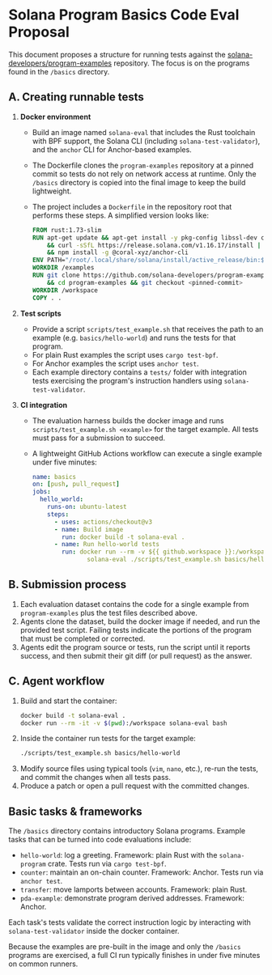 # Solana Program Basics Code Eval Proposal

This document proposes a structure for running tests against the
[solana-developers/program-examples](https://github.com/solana-developers/program-examples)
repository. The focus is on the programs found in the `/basics` directory.

## A. Creating runnable tests

1. **Docker environment**
   - Build an image named `solana-eval` that includes the Rust toolchain with
     BPF support, the Solana CLI (including `solana-test-validator`), and the
     `anchor` CLI for Anchor-based examples.
   - The Dockerfile clones the `program-examples` repository at a pinned commit
     so tests do not rely on network access at runtime. Only the `/basics`
     directory is copied into the final image to keep the build lightweight.
   - The project includes a `Dockerfile` in the repository root that performs
     these steps. A simplified version looks like:

     ```dockerfile
     FROM rust:1.73-slim
     RUN apt-get update && apt-get install -y pkg-config libssl-dev curl git \
         && curl -sSfL https://release.solana.com/v1.16.17/install | bash -s -- \
         && npm install -g @coral-xyz/anchor-cli
     ENV PATH="/root/.local/share/solana/install/active_release/bin:${PATH}"
     WORKDIR /examples
     RUN git clone https://github.com/solana-developers/program-examples.git \
         && cd program-examples && git checkout <pinned-commit>
     WORKDIR /workspace
     COPY . .
     ```

2. **Test scripts**
   - Provide a script `scripts/test_example.sh` that receives the path to an
     example (e.g. `basics/hello-world`) and runs the tests for that program.
   - For plain Rust examples the script uses `cargo test-bpf`.
   - For Anchor examples the script uses `anchor test`.
   - Each example directory contains a `tests/` folder with integration tests
     exercising the program's instruction handlers using
     `solana-test-validator`.

3. **CI integration**
   - The evaluation harness builds the docker image and runs
     `scripts/test_example.sh <example>` for the target example. All tests must
     pass for a submission to succeed.
   - A lightweight GitHub Actions workflow can execute a single example under
     five minutes:

     ```yaml
     name: basics
     on: [push, pull_request]
     jobs:
       hello_world:
         runs-on: ubuntu-latest
         steps:
           - uses: actions/checkout@v3
           - name: Build image
             run: docker build -t solana-eval .
           - name: Run hello-world tests
             run: docker run --rm -v ${{ github.workspace }}:/workspace \
                    solana-eval ./scripts/test_example.sh basics/hello-world
     ```

## B. Submission process

1. Each evaluation dataset contains the code for a single example from
   `program-examples` plus the test files described above.
2. Agents clone the dataset, build the docker image if needed, and run the
   provided test script. Failing tests indicate the portions of the program
   that must be completed or corrected.
3. Agents edit the program source or tests, run the script until it reports
   success, and then submit their git diff (or pull request) as the answer.

## C. Agent workflow

1. Build and start the container:
   ```bash
   docker build -t solana-eval .
   docker run --rm -it -v $(pwd):/workspace solana-eval bash
   ```
2. Inside the container run tests for the target example:
   ```bash
   ./scripts/test_example.sh basics/hello-world
   ```
3. Modify source files using typical tools (`vim`, `nano`, etc.), re-run the
   tests, and commit the changes when all tests pass.
4. Produce a patch or open a pull request with the committed changes.

## Basic tasks & frameworks

The `/basics` directory contains introductory Solana programs. Example tasks
that can be turned into code evaluations include:

- `hello-world`: log a greeting. Framework: plain Rust with the
  `solana-program` crate. Tests run via `cargo test-bpf`.
- `counter`: maintain an on-chain counter. Framework: Anchor. Tests run via
  `anchor test`.
- `transfer`: move lamports between accounts. Framework: plain Rust.
- `pda-example`: demonstrate program derived addresses. Framework: Anchor.

Each task's tests validate the correct instruction logic by interacting with
`solana-test-validator` inside the docker container.

Because the examples are pre-built in the image and only the `/basics`
programs are exercised, a full CI run typically finishes in under five
minutes on common runners.


